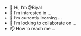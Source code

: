 - 👋 Hi, I’m @Biyal
- 👀 I’m interested in ...
- 🌱 I’m currently learning ...
- 💞️ I’m looking to collaborate on ...
- 📫 How to reach me ...

<!---
Biyal/Biyal is a ✨ special ✨ repository because its `README.md` (this file) appears on your GitHub profile.
You can click the Preview link to take a look at your changes.
--->
